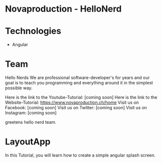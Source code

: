 # Novaproduction - HelloNerd

# Technologies
- Angular

# Team

Hello Nerds
We are professional
software-developer's for years and our goal is to teach you
programming and everything around it in the simplest possible way.

Here is the link to the Youtube-Tutorial: [coming soon]
Here is the link to the Website-Tutorial: https://www.novaproduction.ch/home
Visit us on Facebook: [coming soon]
Visit us on Twitter: [coming soon]
Visit us on Instagram: [coming soon]

greetens
hello nerd team.

# LayoutApp
In this Tutorial, you will learn how to create a simple angular splash screen.
